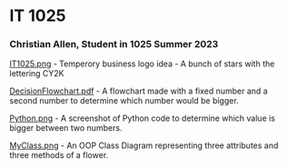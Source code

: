 # IT 1025

### **Christian Allen, Student in 1025 Summer 2023**

[IT1025.png](https://new.express.adobe.com/id/urn:aaid:sc:US:f6e703ed-ffc7-5d34-a4c2-1a5c6b6477cc) - Temperory business logo idea - A bunch of stars with the lettering CY2K

[DecisionFlowchart.pdf](https://github.com/icgicj/ChristianIT/blob/main/DecisionFlowchart.pdf) - A flowchart made with a fixed number and a second number to determine which number would be bigger.

[Python.png](https://github.com/icgicj/ChristianIT/blob/main/Python.png) - A screenshot of Python code to determine which value is bigger between two numbers. 

[MyClass.png](https://github.com/icgicj/ChristianIT/blob/main/MyClass.png) - An OOP Class Diagram representing three attributes and three methods of a flower.
